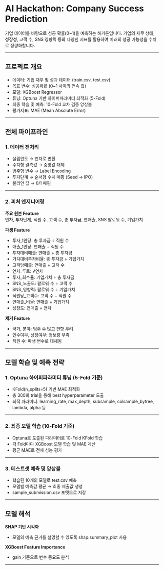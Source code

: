 # AI Hackathon: Company Success Prediction

기업 데이터를 바탕으로 성공 확률(0~1)을 예측하는 해커톤입니다.
기업의 재무 상태, 성장성, 고객 수, SNS 영향력 등의 다양한 지표를 활용하여 미래의 성공 가능성을 수치로 정량화합니다.

---

## 프로젝트 개요

- 데이터: 기업 재무 및 성과 데이터 (train.csv, test.csv)  
- 목표 변수: 성공확률 (0~1 사이의 연속 값)  
- 모델: XGBoost Regressor  
- 튜닝: Optuna 기반 하이퍼파라미터 최적화 (5-Fold)  
- 최종 학습 및 예측: 10-Fold 교차 검증 앙상블  
- 평가지표: MAE (Mean Absolute Error)

---

## 전체 파이프라인

### 1. 데이터 전처리

- 설립연도 → 연차로 변환  
- 수치형 결측값 → 중앙값 대체  
- 범주형 변수 → Label Encoding  
- 투자단계 → 순서형 수치 매핑 (Seed → IPO)  
- 불리언 값 → 0/1 매핑

---

### 2. 피처 엔지니어링

**주요 원본 Feature**  
연차, 투자단계, 직원 수, 고객 수, 총 투자금, 연매출, SNS 팔로워 수, 기업가치

**파생 Feature**

- 투자_1인당: 총 투자금 ÷ 직원 수  
- 매출_1인당: 연매출 ÷ 직원 수  
- 투자대비매출: 연매출 ÷ 총 투자금  
- 가치대비투자비율: 총 투자금 ÷ 기업가치  
- 고객당매출: 연매출 ÷ 고객 수  
- 연차_루트: √연차  
- 투자_회수율: 기업가치 ÷ 총 투자금  
- SNS_노출도: 팔로워 수 ÷ 고객 수  
- SNS_영향력: 팔로워 수 ÷ 기업가치  
- 직원당_고객수: 고객 수 ÷ 직원 수  
- 연매출_비율: 연매출 ÷ 기업가치  
- 성장도: 연매출 ÷ 연차  

**제거 Feature**

- 국가, 분야: 범주 수 많고 편향 우려  
- 인수여부, 상장여부: 정보량 부족  
- 직원 수: 파생 변수로 대체됨

---

## 모델 학습 및 예측 전략

### 1. Optuna 하이퍼파라미터 튜닝 (5-Fold 기준)

- KFold(n_splits=5) 기반 MAE 최적화  
- 총 300회 trial을 통해 best hyperparameter 도출  
- 최적 파라미터: learning_rate, max_depth, subsample, colsample_bytree, lambda, alpha 등

---

### 2. 최종 모델 학습 (10-Fold 기준)

- Optuna로 도출된 파라미터로 10-Fold KFold 학습  
- 각 Fold마다 XGBoost 모델 학습 및 MAE 계산  
- 평균 MAE로 전체 성능 평가

---

### 3. 테스트셋 예측 및 앙상블

- 학습된 10개의 모델로 test.csv 예측  
- 모델별 예측값 평균 → 최종 제출값 생성  
- sample_submission.csv 포맷으로 저장

---

## 모델 해석

**SHAP 기반 시각화**  
- 모델의 예측 근거를 설명할 수 있도록 shap.summary_plot 사용  

**XGBoost Feature Importance**  
- gain 기준으로 변수 중요도 분석  

---


